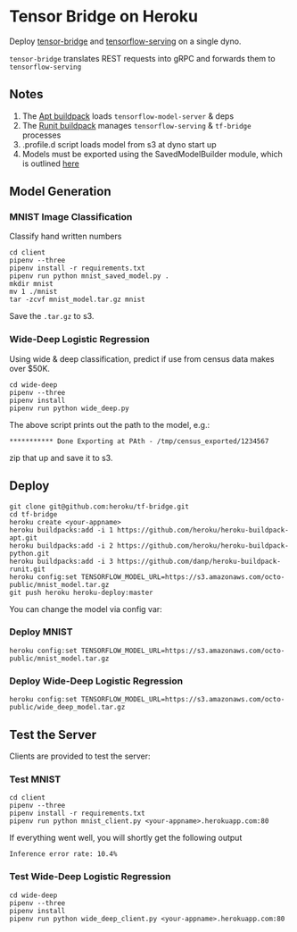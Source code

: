  # Tensor Bridge on Heroku

Deploy [tensor-bridge](https://github.com/Babylonpartners/tf-bridge) and [tensorflow-serving](https://www.tensorflow.org/serving/) on a single dyno.

`tensor-bridge` translates REST requests into gRPC and forwards them to `tensorflow-serving`

## Notes
1. The [Apt buildpack](https://github.com/heroku/heroku-buildpack-apt) loads `tensorflow-model-server` & deps
1. The [Runit buildpack](https://github.com/danp/heroku-buildpack-runit) manages `tensorflow-serving` & `tf-bridge` processes
1. .profile.d script loads model from s3 at dyno start up
1. Models must be exported using the SavedModelBuilder module, which is outlined [here](https://www.tensorflow.org/serving/serving_basic)

## Model Generation

### MNIST Image Classification

Classify hand written numbers

```
cd client
pipenv --three
pipenv install -r requirements.txt
pipenv run python mnist_saved_model.py .
mkdir mnist
mv 1 ./mnist
tar -zcvf mnist_model.tar.gz mnist
```

Save the `.tar.gz` to s3.

### Wide-Deep Logistic Regression

Using wide & deep classification, predict if use from census data makes over $50K.

```
cd wide-deep
pipenv --three
pipenv install
pipenv run python wide_deep.py
```

The above script prints out the path to the model, e.g.:
```
*********** Done Exporting at PAth - /tmp/census_exported/1234567
```

zip that up and save it to s3.


## Deploy

```
git clone git@github.com:heroku/tf-bridge.git
cd tf-bridge
heroku create <your-appname>
heroku buildpacks:add -i 1 https://github.com/heroku/heroku-buildpack-apt.git
heroku buildpacks:add -i 2 https://github.com/heroku/heroku-buildpack-python.git
heroku buildpacks:add -i 3 https://github.com/danp/heroku-buildpack-runit.git
heroku config:set TENSORFLOW_MODEL_URL=https://s3.amazonaws.com/octo-public/mnist_model.tar.gz
git push heroku heroku-deploy:master
```

You can change the model via config var:

### Deploy MNIST
```
heroku config:set TENSORFLOW_MODEL_URL=https://s3.amazonaws.com/octo-public/mnist_model.tar.gz
```

### Deploy Wide-Deep Logistic Regression

```
heroku config:set TENSORFLOW_MODEL_URL=https://s3.amazonaws.com/octo-public/wide_deep_model.tar.gz
```

## Test the Server

Clients are provided to test the server:

### Test MNIST

```
cd client
pipenv --three
pipenv install -r requirements.txt
pipenv run python mnist_client.py <your-appname>.herokuapp.com:80
```

If everything went well, you will shortly get the following output

`Inference error rate: 10.4%`

### Test Wide-Deep Logistic Regression

```
cd wide-deep
pipenv --three
pipenv install
pipenv run python wide_deep_client.py <your-appname>.herokuapp.com:80
```

